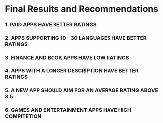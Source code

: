 # Final Results and Recommendations

### 1. PAID APPS HAVE BETTER RATINGS

### 2. APPS SUPPORTING 10 - 30 LANGUAGES HAVE BETTER RATINGS

### 3. FINANCE AND BOOK APPS HAVE LOW RATINGS

### 4. APPS WITH A LONGER DESCRIPTION HAVE BETTER RATINGS

### 5. A NEW APP SHOULD AIM FOR AN AVERAGE RATING ABOVE 3.5

### 6. GAMES AND ENTERTAINMENT APPS HAVE HIGH COMPITETION
